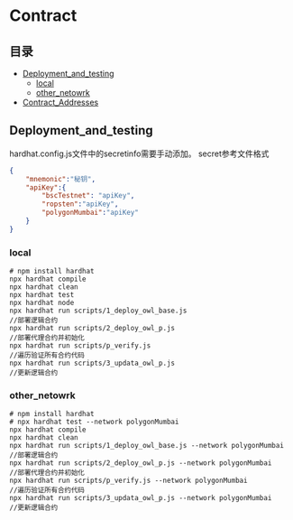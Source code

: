 # Contract
## 目录
* [Deployment_and_testing](#Deployment_and_testing) 
    * [local](#local) 
    * [other_netowrk](#other_netowrk) 
* [Contract_Addresses](#Contract_Addresses)

## Deployment_and_testing
hardhat.config.js文件中的secretinfo需要手动添加。
secret参考文件格式
```json
{
    "mnemonic":"秘钥",
    "apiKey":{
        "bscTestnet": "apiKey",
        "ropsten":"apiKey",
        "polygonMumbai":"apiKey"
    }
}
```
### local
```shell
# npm install hardhat
npx hardhat compile
npx hardhat clean
npx hardhat test
npx hardhat node
npx hardhat run scripts/1_deploy_owl_base.js
//部署逻辑合约
npx hardhat run scripts/2_deploy_owl_p.js
//部署代理合约并初始化
npx hardhat run scripts/p_verify.js 
//遍历验证所有合约代码
npx hardhat run scripts/3_updata_owl_p.js 
//更新逻辑合约
```
### other_netowrk
```shell
# npm install hardhat
# npx hardhat test --network polygonMumbai
npx hardhat compile
npx hardhat clean
npx hardhat run scripts/1_deploy_owl_base.js --network polygonMumbai
//部署逻辑合约
npx hardhat run scripts/2_deploy_owl_p.js --network polygonMumbai
//部署代理合约并初始化
npx hardhat run scripts/p_verify.js --network polygonMumbai
//遍历验证所有合约代码
npx hardhat run scripts/3_updata_owl_p.js --network polygonMumbai
//更新逻辑合约
```

